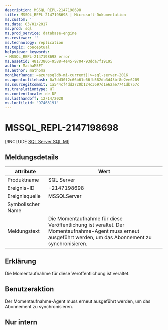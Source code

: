 ```yaml
---
description: MSSQL_REPL-2147198698
title: MSSQL_REPL-2147198698 | Microsoft-Dokumentation
ms.custom: ''
ms.date: 03/01/2017
ms.prod: sql
ms.prod_service: database-engine
ms.reviewer: ''
ms.technology: replication
ms.topic: conceptual
helpviewer_keywords:
- MSSQL_REPL-2147198698 error
ms.assetid: 48173806-9588-4e45-9704-93dda7f19195
author: MashaMSFT
ms.author: mathoma
monikerRange: =azuresqldb-mi-current||>=sql-server-2016
ms.openlocfilehash: 0a7dd30f2c66b61c66fb582db3d43bf8e2ee6209
ms.sourcegitcommit: 1a544cf4dd2720b124c3697d1e62ae7741db757c
ms.translationtype: HT
ms.contentlocale: de-DE
ms.lasthandoff: 12/14/2020
ms.locfileid: "97463191"
---
```

# <a name="mssql_repl-2147198698"></a>MSSQL_REPL-2147198698
[!INCLUDE [SQL Server SQL MI](../../includes/applies-to-version/sql-asdbmi.md)]
    
## <a name="message-details"></a>Meldungsdetails  
  
|attribute|Wert|  
|-|-|  
|Produktname|SQL Server|  
|Ereignis-ID|-2147198698|  
|Ereignisquelle|MSSQLServer|  
|Symbolischer Name||  
|Meldungstext|Die Momentaufnahme für diese Veröffentlichung ist veraltet. Der Momentaufnahme-Agent muss erneut ausgeführt werden, um das Abonnement zu synchronisieren.|  
  
## <a name="explanation"></a>Erklärung  
 Die Momentaufnahme für diese Veröffentlichung ist veraltet.  
  
## <a name="user-action"></a>Benutzeraktion  
 Der Momentaufnahme-Agent muss erneut ausgeführt werden, um das Abonnement zu synchronisieren.  
  
## <a name="internal-only"></a>Nur intern  
  

